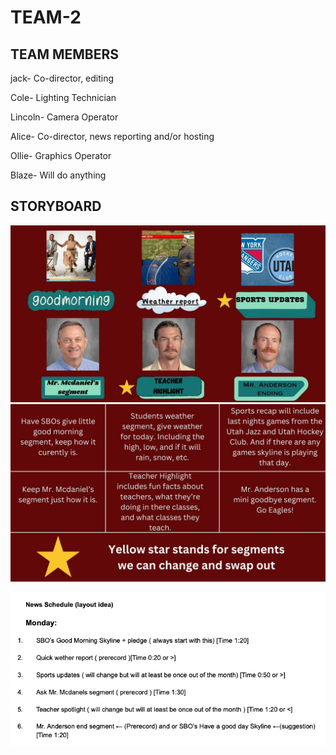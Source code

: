 # TEAM-2

## TEAM MEMBERS
jack- Co-director, editing

Cole- Lighting Technician

Lincoln- Camera Operator

Alice- Co-director, news reporting and/or hosting

Ollie- Graphics Operator

Blaze- Will do anything

## STORYBOARD

![Storyboard](https://github.com/9637642/TEAM-2/blob/main/Assests/1.jpg?raw=true)
![Storyboard info](https://github.com/9637642/TEAM-2/blob/main/Assests/2.jpg?raw=true)

![News Schedule layout idea](https://github.com/9637642/TEAM-2/blob/main/Assests/News%20Schedule%20(layout%20idea).png?raw=true)


